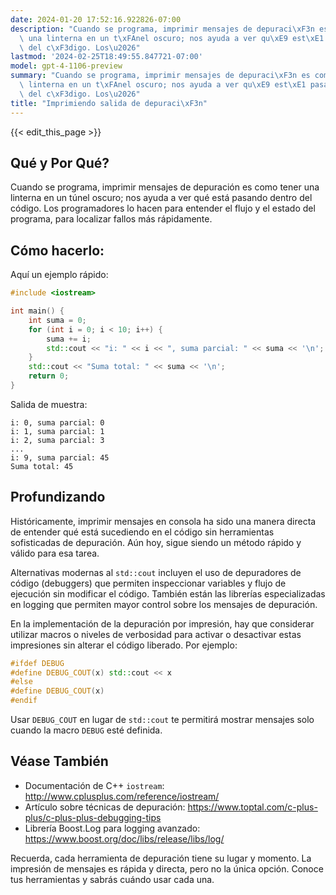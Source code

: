```yaml
---
date: 2024-01-20 17:52:16.922826-07:00
description: "Cuando se programa, imprimir mensajes de depuraci\xF3n es como tener\
  \ una linterna en un t\xFAnel oscuro; nos ayuda a ver qu\xE9 est\xE1 pasando dentro\
  \ del c\xF3digo. Los\u2026"
lastmod: '2024-02-25T18:49:55.847721-07:00'
model: gpt-4-1106-preview
summary: "Cuando se programa, imprimir mensajes de depuraci\xF3n es como tener una\
  \ linterna en un t\xFAnel oscuro; nos ayuda a ver qu\xE9 est\xE1 pasando dentro\
  \ del c\xF3digo. Los\u2026"
title: "Imprimiendo salida de depuraci\xF3n"
---
```


{{< edit_this_page >}}

## Qué y Por Qué?
Cuando se programa, imprimir mensajes de depuración es como tener una linterna en un túnel oscuro; nos ayuda a ver qué está pasando dentro del código. Los programadores lo hacen para entender el flujo y el estado del programa, para localizar fallos más rápidamente.

## Cómo hacerlo:

Aquí un ejemplo rápido:

```cpp
#include <iostream>

int main() {
    int suma = 0;
    for (int i = 0; i < 10; i++) {
        suma += i;
        std::cout << "i: " << i << ", suma parcial: " << suma << '\n';
    }
    std::cout << "Suma total: " << suma << '\n';
    return 0;
}
```

Salida de muestra:

```
i: 0, suma parcial: 0
i: 1, suma parcial: 1
i: 2, suma parcial: 3
...
i: 9, suma parcial: 45
Suma total: 45
```

## Profundizando

Históricamente, imprimir mensajes en consola ha sido una manera directa de entender qué está sucediendo en el código sin herramientas sofisticadas de depuración. Aún hoy, sigue siendo un método rápido y válido para esa tarea. 

Alternativas modernas al `std::cout` incluyen el uso de depuradores de código (debuggers) que permiten inspeccionar variables y flujo de ejecución sin modificar el código. También están las librerías especializadas en logging que permiten mayor control sobre los mensajes de depuración.

En la implementación de la depuración por impresión, hay que considerar utilizar macros o niveles de verbosidad para activar o desactivar estas impresiones sin alterar el código liberado. Por ejemplo:

```cpp
#ifdef DEBUG
#define DEBUG_COUT(x) std::cout << x
#else
#define DEBUG_COUT(x)
#endif
```

Usar `DEBUG_COUT` en lugar de `std::cout` te permitirá mostrar mensajes solo cuando la macro `DEBUG` esté definida.

## Véase También

- Documentación de C++ `iostream`: http://www.cplusplus.com/reference/iostream/
- Artículo sobre técnicas de depuración: https://www.toptal.com/c-plus-plus/c-plus-plus-debugging-tips
- Librería Boost.Log para logging avanzado: https://www.boost.org/doc/libs/release/libs/log/ 

Recuerda, cada herramienta de depuración tiene su lugar y momento. La impresión de mensajes es rápida y directa, pero no la única opción. Conoce tus herramientas y sabrás cuándo usar cada una.
